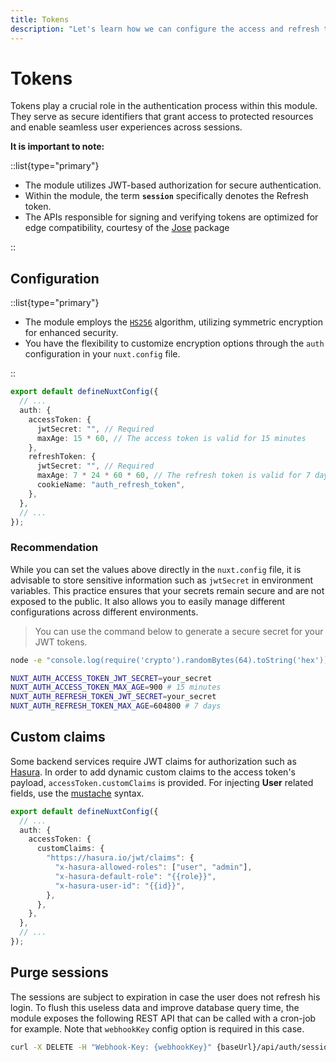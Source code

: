 ```yaml
---
title: Tokens
description: "Let's learn how we can configure the access and refresh tokens for the JWT based authorization."
---
```


# Tokens

Tokens play a crucial role in the authentication process within this module. They serve as secure identifiers that grant access to protected resources and enable seamless user experiences across sessions.

**It is important to note:**

::list{type="primary"}

- The module utilizes JWT-based authorization for secure authentication.
- Within the module, the term **`session`** specifically denotes the Refresh token.
- The APIs responsible for signing and verifying tokens are optimized for edge compatibility, courtesy of the [Jose](https://github.com/panva/jose) package

::

## Configuration

::list{type="primary"}

- The module employs the [`HS256`](https://www.loginradius.com/blog/engineering/jwt-signing-algorithms/#hs256) algorithm, utilizing symmetric encryption for enhanced security.
- You have the flexibility to customize encryption options through the `auth` configuration in your `nuxt.config` file.

::

```ts [nuxt.config.ts]
export default defineNuxtConfig({
  // ...
  auth: {
    accessToken: {
      jwtSecret: "", // Required
      maxAge: 15 * 60, // The access token is valid for 15 minutes
    },
    refreshToken: {
      jwtSecret: "", // Required
      maxAge: 7 * 24 * 60 * 60, // The refresh token is valid for 7 days
      cookieName: "auth_refresh_token",
    },
  },
  // ...
});
```

### **Recommendation**

While you can set the values above directly in the `nuxt.config` file, it is advisable to store sensitive information such as `jwtSecret` in environment variables. This practice ensures that your secrets remain secure and are not exposed to the public. It also allows you to easily manage different configurations across different environments.

> You can use the command below to generate a secure secret for your JWT tokens.

```bash
node -e "console.log(require('crypto').randomBytes(64).toString('hex'))"
```

```bash [.env]
NUXT_AUTH_ACCESS_TOKEN_JWT_SECRET=your_secret
NUXT_AUTH_ACCESS_TOKEN_MAX_AGE=900 # 15 minutes
NUXT_AUTH_REFRESH_TOKEN_JWT_SECRET=your_secret
NUXT_AUTH_REFRESH_TOKEN_MAX_AGE=604800 # 7 days
```

## Custom claims

Some backend services require JWT claims for authorization such as [Hasura](https://hasura.io). In order to add dynamic custom claims to the access token's payload, `accessToken.customClaims` is provided. For injecting **User** related fields, use the [mustache](https://github.com/janl/mustache.js) syntax.

```ts [nuxt.config.ts]
export default defineNuxtConfig({
  // ...
  auth: {
    accessToken: {
      customClaims: {
        "https://hasura.io/jwt/claims": {
          "x-hasura-allowed-roles": ["user", "admin"],
          "x-hasura-default-role": "{{role}}",
          "x-hasura-user-id": "{{id}}",
        },
      },
    },
  },
  // ...
});
```

## Purge sessions

The sessions are subject to expiration in case the user does not refresh his login. To flush this useless data and improve database query time, the module exposes the following REST API that can be called with a cron-job for example. Note that `webhookKey` config option is required in this case.

```bash
curl -X DELETE -H "Webhook-Key: {webhookKey}" {baseUrl}/api/auth/session/revoke/expired
```
